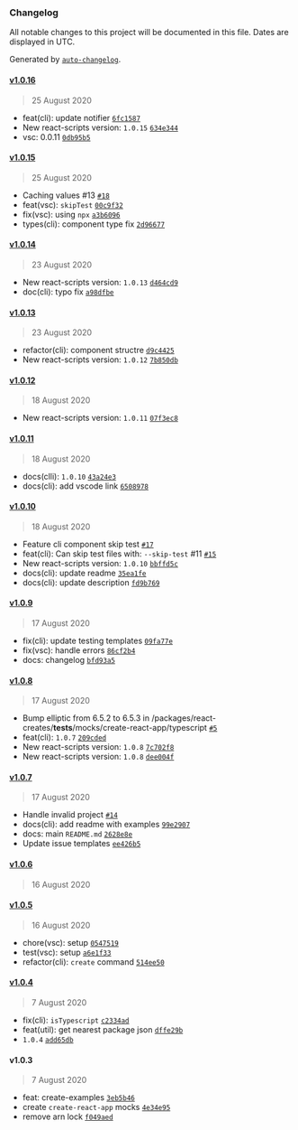 ### Changelog

All notable changes to this project will be documented in this file. Dates are displayed in UTC.

Generated by [`auto-changelog`](https://github.com/CookPete/auto-changelog).

#### [v1.0.16](https://github.com/tzachbon/react-creates/compare/v1.0.15...v1.0.16)

> 25 August 2020

- feat(cli): update notifier [`6fc1587`](https://github.com/tzachbon/react-creates/commit/6fc15874eb14a26db499d978414be4ccd793fbc3)
- New react-scripts version: `1.0.15` [`634e344`](https://github.com/tzachbon/react-creates/commit/634e344223fe77156510fbc178509551c985609f)
- vsc: 0.0.11 [`0db95b5`](https://github.com/tzachbon/react-creates/commit/0db95b52bafa6c6082abc72b462a69cd16502a1a)

#### [v1.0.15](https://github.com/tzachbon/react-creates/compare/v1.0.14...v1.0.15)

> 25 August 2020

- Caching values #13 [`#18`](https://github.com/tzachbon/react-creates/pull/18)
- feat(vsc): `skipTest` [`00c9f32`](https://github.com/tzachbon/react-creates/commit/00c9f32c3f615bd2158b04e6040096d0c681e914)
- fix(vsc): using `npx` [`a3b6096`](https://github.com/tzachbon/react-creates/commit/a3b609609d55caae509f4aa10cae97acac901556)
- types(cli): component type fix [`2d96677`](https://github.com/tzachbon/react-creates/commit/2d96677c3f43f5bc2cba77317d66d04ae541e696)

#### [v1.0.14](https://github.com/tzachbon/react-creates/compare/v1.0.13...v1.0.14)

> 23 August 2020

- New react-scripts version: `1.0.13` [`d464cd9`](https://github.com/tzachbon/react-creates/commit/d464cd96bdf1db380592c442d51e06a68b826856)
- doc(cli): typo fix [`a98dfbe`](https://github.com/tzachbon/react-creates/commit/a98dfbe31a271eb666a4734fdb068e7c0294ff75)

#### [v1.0.13](https://github.com/tzachbon/react-creates/compare/v1.0.12...v1.0.13)

> 23 August 2020

- refactor(cli): component structre [`d9c4425`](https://github.com/tzachbon/react-creates/commit/d9c44254c9e2c3e31c8e194afd00fbb996216261)
- New react-scripts version: `1.0.12` [`7b850db`](https://github.com/tzachbon/react-creates/commit/7b850db932dbbe8c2f1d49e6b0c2293e1c51da13)

#### [v1.0.12](https://github.com/tzachbon/react-creates/compare/v1.0.11...v1.0.12)

> 18 August 2020

- New react-scripts version: `1.0.11` [`07f3ec8`](https://github.com/tzachbon/react-creates/commit/07f3ec8bf634a146a67847935c8f5e7216d19840)

#### [v1.0.11](https://github.com/tzachbon/react-creates/compare/v1.0.10...v1.0.11)

> 18 August 2020

- docs(clli): `1.0.10` [`43a24e3`](https://github.com/tzachbon/react-creates/commit/43a24e355bdb85d3fc473fbd2ffcda24d23c24bb)
- docs(cli): add vscode link [`6508978`](https://github.com/tzachbon/react-creates/commit/6508978ee0b62a02d854feee77b6ad2395debac4)

#### [v1.0.10](https://github.com/tzachbon/react-creates/compare/v1.0.9...v1.0.10)

> 18 August 2020

- Feature cli component   skip test [`#17`](https://github.com/tzachbon/react-creates/pull/17)
- feat(cli): Can skip test files with: `--skip-test` #11 [`#15`](https://github.com/tzachbon/react-creates/pull/15)
- New react-scripts version: `1.0.10` [`bbffd5c`](https://github.com/tzachbon/react-creates/commit/bbffd5c43bf413e549fe8c25165da536585af461)
- docs(cli): update readme [`35ea1fe`](https://github.com/tzachbon/react-creates/commit/35ea1fe9d855d2aba9926aa83b6d71bc6d1a74db)
- docs(cli): update description [`fd9b769`](https://github.com/tzachbon/react-creates/commit/fd9b769775e78b79df1cddcf10515f055d18d610)

#### [v1.0.9](https://github.com/tzachbon/react-creates/compare/v1.0.8...v1.0.9)

> 17 August 2020

- fix(cli): update testing templates [`09fa77e`](https://github.com/tzachbon/react-creates/commit/09fa77eee55d636ada4263fc6df56b6151fc3646)
- fix(vsc): handle errors [`86cf2b4`](https://github.com/tzachbon/react-creates/commit/86cf2b4ca4c1d2086fb69abd37ce0c6bc375f860)
- docs: changelog [`bfd93a5`](https://github.com/tzachbon/react-creates/commit/bfd93a5b07859d9bb74cdfca8fa03f3ef1d398a1)

#### [v1.0.8](https://github.com/tzachbon/react-creates/compare/v1.0.7...v1.0.8)

> 17 August 2020

- Bump elliptic from 6.5.2 to 6.5.3 in /packages/react-creates/__tests__/mocks/create-react-app/typescript [`#5`](https://github.com/tzachbon/react-creates/pull/5)
- feat(cli): `1.0.7` [`209cded`](https://github.com/tzachbon/react-creates/commit/209cded36deca9247142b4ca8a7fff498683ffda)
- New react-scripts version: `1.0.8` [`7c702f8`](https://github.com/tzachbon/react-creates/commit/7c702f896353088a3717f3c790246e7be30c6068)
- New react-scripts version: `1.0.8` [`dee004f`](https://github.com/tzachbon/react-creates/commit/dee004fa308099f13c0df59edcc5288e4b32381d)

#### [v1.0.7](https://github.com/tzachbon/react-creates/compare/v1.0.6...v1.0.7)

> 17 August 2020

- Handle invalid project [`#14`](https://github.com/tzachbon/react-creates/pull/14)
- docs(cli): add readme with examples [`99e2907`](https://github.com/tzachbon/react-creates/commit/99e2907bf6abe0b017f0e176e0be965bf637bf0b)
- docs: main `README.md` [`2628e8e`](https://github.com/tzachbon/react-creates/commit/2628e8e6a53ef2a7bce76ff81b6c817b92fffd5c)
- Update issue templates [`ee426b5`](https://github.com/tzachbon/react-creates/commit/ee426b54c5707c959bafdf8e69dd5eca2410607e)

#### [v1.0.6](https://github.com/tzachbon/react-creates/compare/v1.0.5...v1.0.6)

> 16 August 2020

#### [v1.0.5](https://github.com/tzachbon/react-creates/compare/v1.0.4...v1.0.5)

> 16 August 2020

- chore(vsc): setup [`0547519`](https://github.com/tzachbon/react-creates/commit/0547519bf84174bc49c6966c6583a9d740184f84)
- test(vsc): setup [`a6e1f33`](https://github.com/tzachbon/react-creates/commit/a6e1f33fffbb794e9b32351dc238dc47de3de9aa)
- refactor(cli): `create` command [`514ee50`](https://github.com/tzachbon/react-creates/commit/514ee507a6dae68b9066144fb57ca1f8b58a1c9d)

#### [v1.0.4](https://github.com/tzachbon/react-creates/compare/v1.0.3...v1.0.4)

> 7 August 2020

- fix(cli): `isTypescript` [`c2334ad`](https://github.com/tzachbon/react-creates/commit/c2334ad870f0a4d94d5a550efc9e3e26ce103084)
- feat(util): get nearest package json [`dffe29b`](https://github.com/tzachbon/react-creates/commit/dffe29b25f3ec315c855ead532f775adc42fc6aa)
- `1.0.4` [`add65db`](https://github.com/tzachbon/react-creates/commit/add65db31ba2b6582f1800d0e34fd391bb9b627f)

#### v1.0.3

> 7 August 2020

- feat: create-examples [`3eb5b46`](https://github.com/tzachbon/react-creates/commit/3eb5b465bbc564f13c98b877861dabe26b15ae39)
- create `create-react-app` mocks [`4e34e95`](https://github.com/tzachbon/react-creates/commit/4e34e95da0f2f6bb3e13f986d0fd1806603bc0a3)
- remove arn lock [`f049aed`](https://github.com/tzachbon/react-creates/commit/f049aed96c2780d18ee86596567a9878bb23dc48)
